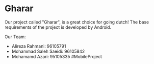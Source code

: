 # Gharar

Our project called "Gharar", is a great choice for going dutch!
The base requirements of the project is developed by Android.


Our Team:
- Alireza Rahmani: 96105791
- Mohammad Saleh Saeidi: 96105842
- Mohamamd Azari: 95105335
#MobileProject

